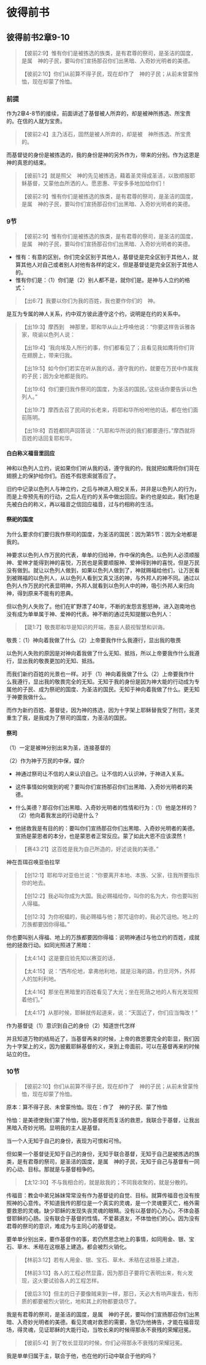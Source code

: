 # 彼得前书

## 彼得前书2章9-10

> 【彼前2:9】惟有你们是被拣选的族类，是有君尊的祭司，是圣洁的国度，是属　神的子民，要叫你们宣扬那召你们出黑暗、入奇妙光明者的美德。
>
> 【彼前2:10】你们从前算不得子民，现在却作了　神的子民；从前未曾蒙怜恤，现在却蒙了怜恤。

### 前提

作为2章4-8节的接续，前面讲述了基督被人所弃的，却是被神所拣选、所宝贵的。在信的人就为宝贵。

> 【彼前2:4】主乃活石，固然是被人所弃的，却是被　神所拣选、所宝贵的。

而基督徒的身份是被拣选的，我的身份是神的另外作为，带来的分别。作为这恩是神的真恩的结束。

> 【彼前1:2】就是照父　神的先见被拣选，藉着圣灵得成圣洁，以致顺服耶稣基督，又蒙他血所洒的人。愿恩惠、平安多多地加给你们！
>
> 【彼前2:9】惟有你们是被拣选的族类，是有君尊的祭司，是圣洁的国度，是属　神的子民，要叫你们宣扬那召你们出黑暗、入奇妙光明者的美德。

### 9节

> 【彼前2:9】惟有你们是被拣选的族类，是有君尊的祭司，是圣洁的国度，是属　神的子民，要叫你们宣扬那召你们出黑暗、入奇妙光明者的美德。

- 惟有：有意的区别，你们完全区别于其他人，基督徒是完全区别于其他人，就算其他人对自己或者别人对他有各样的定义，但是基督徒是完全区别于其他人的。
- 惟有你们是：（1）你们是（2）别人都不是，就你们是。是神与人立约的格式：

> 【出6:7】我要以你们为我的百姓，我也要作你们的　神。

是互为专属的神人关系，约中双方彼此遵守这个约，说明是在约的关系中。

> 【出19:3】摩西到　神那里，耶和华从山上呼唤他说：“你要这样告诉雅各家，晓谕以色列人说：
>
> 【出19:4】‘我向埃及人所行的事，你们都看见了；且看见我如鹰将你们背在翅膀上，带来归我。
>
> 【出19:5】如今你们若实在听从我的话，遵守我的约，就要在万民中作属我的子民；因为全地都是我的。
>
> 【出19:6】你们要归我作祭司的国度，为圣洁的国民。’这些话你要告诉以色列人。”
>
> 【出19:7】摩西去召了民间的长老来，将耶和华所吩咐他的话，都在他们面前陈明。
>
> 【出19:8】百姓都同声回答说：“凡耶和华所说的我们都要遵行。”摩西就将百姓的话回复耶和华。

#### 白白称义福音里回应

神和以色列人立约，说如果你们听从我的话，遵守我的约，我就把如鹰将你们背在翅膀上的保护给你们。百姓不假思索就答应了。

旧约中记录以色列人与神立约，之后与神进入相交关系，并非是以色列人的行为，而是上帝预先有的行动，之后人在约的关系中做出回应。新约也是如此，我们也是先被白白的称义，再以福音之信回应福音，过与约相称的生活。

#### 祭祀的国度

为什么要求你们要归我作祭司的国度，为圣洁的国民：因为第5节：因为全地都是我的。

神要求以色列人作万民的代表，单单的归给神，作中保的角色。以色列人必须顺服神、爱神才能得到神的喜悦，万民也是需要顺服神、爱神得到神的喜悦，但是万民没有做到。就让以色列人做到，如果以色列人做到了，神就赐福给他们，让万民看到被赐福的以色列人，从以色列人看到又真又活的神，与外邦人的神不同。通过以色列人作万民的代表显明神，外邦人就看到以色列人中的神，吸引外邦人来归向神，得到原来不能有的恩典。

但以色列人失败了。他们在旷野漂了40年，不断的发怨言惹怒神，进入迦南地也没有成为单单属于神、爱神的代表。神不断的通过先知提醒以色列人：

> 【箴1:7】敬畏耶和华是知识的开端，愚妄人藐视智慧和训诲。

敬畏：（1）神向着我做了什么（2）上帝要我作什么我遵行，显出我的敬畏

以色列人失败的原因是对神向着我做了什么无知、抵挡，所以上帝要我作什么我遵行，显出我的敬畏更加的无知、抵挡。

而我们新约百姓的光景也一样。对于（1）神向着我做了什么（2）上帝要我作什么我遵行，显出我的敬畏完全的无知。无知于我的身份是因为神大能的行动成为专属他的子民、成为祭祀的国度、为圣洁的国民。无知于神向着我做了什么。更无知于神要我做什么。

而作为新约百姓、基督徒，因为神的拣选，因为十字架上耶稣替我受了刑罚，圣灵重生了我，是我成为了祭司的国度，为圣洁的国民。

#### 祭司

（1）一定是被神分别出来为圣，连接基督的

（2）作为神于万民的中保，媒介

- 神通过祭司让不信的人来认识自己。让不信的人认识神，于神进入关系。

- 这件事情如何做到的呢？要叫你们宣扬那召你们出黑暗、入奇妙光明者的美德。
- 什么美德？那召你们出黑暗、入奇妙光明者的性情和行为：（1）他是怎样的？（2）他向着我发出的行动是什么？
- 他拯救我是有目的的：要叫你们宣扬那召你们出黑暗、入奇妙光明者的美德。宣扬是蒙恩者的本分，也是蒙恩者正常反应。蒙了如此大恩不应该漠然！

> 【赛43:21】这百姓是我为自己所造的，好述说我的美德。”

神在吾珥召唤亚伯拉罕

> 【创12:1】耶和华对亚伯兰说：“你要离开本地、本族、父家，往我所要指示你的地去。
>
> 【创12:2】我必叫你成为大国。我必赐福给你，叫你的名为大，你也要叫别人得福。
>
> 【创12:3】为你祝福的，我必赐福与他；那咒诅你的，我必咒诅他。地上的万族都要因你得福。”

你也要叫别人得福、地上的万族都要因你得福：说明神通过与他立约的百姓，成就他的拯救行动。如同光照进了黑暗：

> 【太4:14】这是要应验先知以赛亚的话，
>
> 【太4:15】说：“西布伦地，拿弗他利地，就是沿海的路，约旦河外，外邦人的加利利地。
>
> 【太4:16】那坐在黑暗里的百姓看见了大光；坐在死荫之地的人有光发现照着他们。”
>
> 【太4:17】从那时候，耶稣就传起道来，说：“天国近了，你们应当悔改！”

作为基督徒（1）意识到自己的身份（2）知道世代怎样

并且知道万物的结局近了，当基督再来的时候，上帝的救恩要完全的彰显，我们因为十字架上的义，因为披戴耶稣基督的义，来到上帝面前，可以在基督再来的时候站立的住。

### 10节

> 【彼前2:10】你们从前算不得子民，现在却作了　神的子民；从前未曾蒙怜恤，现在却蒙了怜恤。

原本：算不得子民、未曾蒙怜恤。现在：作了　神的子民、蒙了怜恤

怜恤：是美德使我们蒙了怜恤，因为基督死而复活的救恩，我联合于基督，让我出黑暗入奇妙光明。显明我的主人是基督。

当一个人无知于自己的身份，表现为可恨和可怜。

但如果一个基督徒无知于自己的身份，无知于联合基督，无知于自己是被拣选的族类，是有君尊的祭司，是圣洁的国度，是属　神的子民，无知于自己与基督有一同的心动、目标。那就是与基督相争的。

> 【太12:30】不与我相合的，就是敌我的；不同我收聚的，就是分散的。

传福音：教会中弟兄姊妹常常没有作为基督徒的自觉、目标。就算传福音也没有按照神的心意传。不知道我传的那位是一个真实的灵魂，是一个灵魂要灭亡，格外需要救恩的灵魂。缺少耶稣的发现失丧灵魂的眼睛。没有以基督的心为心，不体会基督耶稣的心肠。没有联合于基督的性情。不爱慕道友，不体恤他们的心。因为没有君尊的祭司的意识，难成为与主同心的基督徒。

要单单分别出来，要作基督作的事，若仍然思念地上的事情，如同用金、银、宝石、草木、禾秸在这根基上建造。都会被烈火销化。

> 【林前3:12】若有人用金、银、宝石、草木、禾秸在这根基上建造，
>
> 【林前3:13】各人的工程必然显露，因为那日子要将它表明出来，有火发现，这火要试验各人的工程怎样。

> 【彼后3:10】但主的日子要像贼来到一样，那日，天必大有响声废去，有形质的都要被烈火销化，地和其上的物都要烧尽了。

我是有君尊的祭司，是圣洁的国度，是属　神的子民，要叫你们宣扬那召你们出黑暗、入奇妙光明者的美德。看见灵魂对救恩的需要，急切为他祷告，才能在福音现场，得灵魂，见证耶稣的大能行动，当牧长来的时候得那永不衰残的荣耀冠冕。

> 【彼前5:4】到了牧长显现的时候，你们必得那永不衰残的荣耀冠冕。

我是单单归属于主，联合于他，也在他的行动中联合于他的吗？